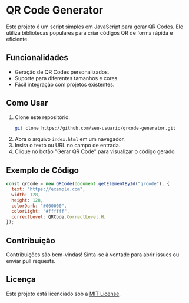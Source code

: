 # QR Code Generator

Este projeto é um script simples em JavaScript para gerar QR Codes. Ele utiliza bibliotecas populares para criar códigos QR de forma rápida e eficiente.

## Funcionalidades

- Geração de QR Codes personalizados.
- Suporte para diferentes tamanhos e cores.
- Fácil integração com projetos existentes.

## Como Usar

1. Clone este repositório:
   ```bash
   git clone https://github.com/seu-usuario/qrcode-generator.git
   ```
2. Abra o arquivo `index.html` em um navegador.
3. Insira o texto ou URL no campo de entrada.
4. Clique no botão "Gerar QR Code" para visualizar o código gerado.

## Exemplo de Código

```javascript
const qrCode = new QRCode(document.getElementById("qrcode"), {
  text: "https://exemplo.com",
  width: 128,
  height: 128,
  colorDark: "#000000",
  colorLight: "#ffffff",
  correctLevel: QRCode.CorrectLevel.H,
});
```

## Contribuição

Contribuições são bem-vindas! Sinta-se à vontade para abrir issues ou enviar pull requests.

## Licença

Este projeto está licenciado sob a [MIT License](LICENSE).
